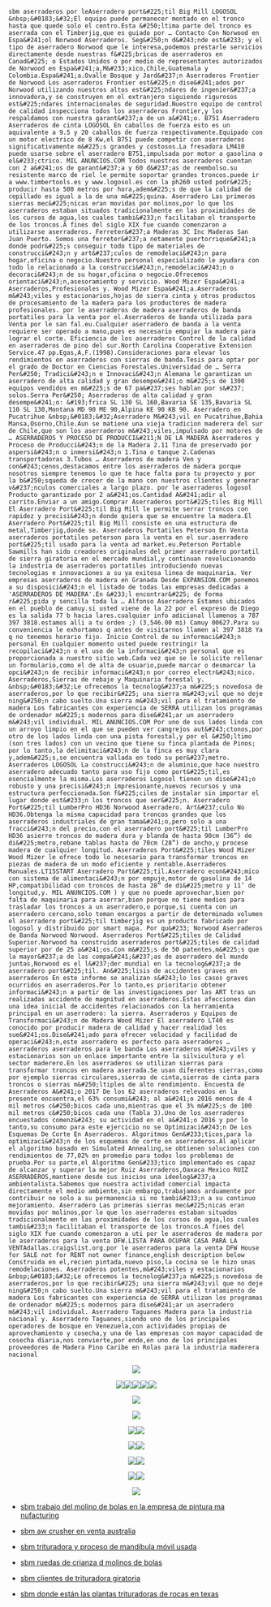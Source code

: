 
```
sbm aserraderos por leAserradero port&#225;til Big Mill LOGOSOL &nbsp;&#0183;&#32;El equipo puede permanecer montado en el tronco hasta que quede solo el centro.Esta &#250;ltima parte del tronco es aserrada con el Timberjig,que es guiado por … Contacto Con Norwood en Espa&#241;ol Norwood Aserraderos. Seg&#250;n d&#243;nde est&#233; y el tipo de aserradero Norwood que le interesa,podemos prestarle servicios directamente desde nuestras f&#225;bricas de aserraderos en Canad&#225; o Estados Unidos o por medio de representantes autorizados de Norwood en Espa&#241;a,M&#233;xico,Chile,Guatemala y Colombia.Espa&#241;a.Ovalle Bosque y Jard&#237;n Aserraderos Frontier de Norwood Los aserraderos Frontier est&#225;n dise&#241;ados por Norwood utilizando nuestros altos est&#225;ndares de ingenier&#237;a innovadora,y se construyen en el extranjero siguiendo rigurosos est&#225;ndares internacionales de seguridad.Nuestro equipo de control de calidad inspecciona todos los aserraderos Frontier,y los respaldamos con nuestra garant&#237;a de un a&#241;o. B751 Aserradero Aserraderos de cinta LOGOSOL En caballos de fuerza esto es un aquivalente a 9.5 y 20 caballos de fuerza respectivamente.Equipado con un motor electrico de 8 Kw,el B751 puede competir con aserraderos significativamente m&#225;s grandes y costosos.La fresadora LM410 puede usarse sobre el aserradero B751,impulsada por motor a gasolina o el&#233;ctrico. MIL ANUNCIOS.COM Todos nuestros aserraderos cuentan con 2 a&#241;os de garant&#237;a y 60 d&#237;as de reembolso.su resistente marco de riel le permite soportar grandes troncos.puede ir a www.timbertools.es y www.logosol.es con la ph260 usted podr&#225; producir hasta 500 metros por hora,adem&#225;s de que la calidad de cepillado es igual a la de una m&#225;quina. Aserradero Las primeras sierras mec&#225;nicas eran movidas por molinos,por lo que los aserraderos estaban situados tradicionalmente en las proximidades de los cursos de agua,los cuales tambi&#233;n facilitaban el transporte de los troncos.A fines del siglo XIX fue cuando comenzaron a utilizarse aserraderos. Ferreter&#237;a Maderas 3C Inc Maderas San Juan Puerto. Somos una ferreter&#237;a netamente puertorrique&#241;a donde podr&#225;s conseguir todo tipo de materiales de construcci&#243;n y art&#237;culos de remodelaci&#243;n para hogar,oficina o negocio.Nuestro personal especializado le ayudara con todo lo relacionado a la construcci&#243;n,remodelaci&#243;n o decoraci&#243;n de su hogar,oficina o negocio.Ofrecemos orientaci&#243;n,asesoramiento y servicio. Wood Mizer Espa&#241;a Aserraderos,Profesionales y. Wood Mizer Espa&#241;a.Aserraderos m&#243;viles y estacionarios,hojas de sierra cinta y otros productos de procesamiento de la madera para los productores de madera profesionales. por le aserraderos de madera aserraderos de banda portatiles para la venta por el.Aserraderos de banda utilizada para Venta por le san fal.eu.Cualquier aserradero de banda a la venta requiere ser operado a mano,pues es necesario empujar la madera para lograr el corte. Eficiencia de los aserraderos Control de la calidad en aserraderos de pino del sur.North Carolina Cooperative Extension Service.47 pp.Egas,A,F.(1998).Consideraciones para elevar los rendimientos en aserraderos con sierras de banda.Tesis para optar por el grado de Doctor en Ciencias Forestales.Universidad de … Serra Per&#250; Tradici&#243;n e Innovaci&#243;n Alemana le garantizan un aserradero de alta calidad y gran desempe&#241;o m&#225;s de 1300 equipos vendidos en m&#225;s de 67 pa&#237;ses hablan por s&#237; solos.Serra Per&#250; Aserraderos de alta calidad y gran desempe&#241;o: &#193;frica SL 130 SL 160,Bavaria SE 135,Bavaria SL 110 SL 130,Montana MD 90 ME 90,Alpina KE 90 KB 90. Aserradero en Pucatrihue &nbsp;&#0183;&#32;Aserradero M&#243;vil en Pucatrihue,Bahia Mansa,Osorno,Chile.Aun se matiene una vieja tradicion maderera del sur de Chile,que son los aserraderos m&#243;viles,impulsado por motores de … ASERRADEROS Y PROCESO DE PRODUCCI&#211;N DE LA MADERA Aserraderos y Proceso de Producci&#243;n de la Madera 2.11 Tina de preservado por aspersi&#243;n o inmersi&#243;n 1.Tina o tanque 2.Cadenas transportadoras 3.Tubos … Aserraderos de madera Ven y con&#243;cenos,destacamos entre los aserraderos de madera porque nosotros siempre tenemos lo que te hace falta para tu proyecto y por la b&#250;squeda de crecer de la mano con nuestros clientes y generar v&#237;nculos comerciales a largo plazo. por le aserraderos logosol Producto garantizado por 2 a&#241;os.Cantidad A&#241;adir al carrito.Enviar a un amigo.Comprar Aserraderos port&#225;tiles Big Mill El Aserradero Port&#225;til Big Mill le permite serrar troncos con rapidez y precisi&#243;n donde quiera que se encuentre la madera.El Aserradero Port&#225;til Big Mill consiste en una estructura de metal,Timberjig,donde se. Aserraderos Portatiles Peterson En Venta aserraderos portatiles peterson para la venta en el sur.aserradero port&#225;til usado para la venta ad market.eu.Peterson Portable Sawmills han sido creadores originales del primer aserradero portatil de sierra giratoria en el mercado mundial,y continuan revolucionando la industria de aserraderos portatiles introduciendo nuevas tecnologias e innovaciones a su ya exitosa linea de maquinaria. Ver empresas aserraderos de madera en Granada Desde EXPANSION.COM ponemos a su disposici&#243;n el listado de todas las empresas dedicadas a 'ASERRADEROS DE MADERA'.En &#233;l encontrar&#225; de forma r&#225;pida y sencilla toda la … Alfonso Aserradero Estamos ubicados en el pueblo de camuy.si usted viene de la 22 por el expreso de Diego es la salida 77 b hacia lares.cualquier info adicional llamenos a 787 397 3818.estamos alli a tu orden ;) (3,546.00 mi) Camuy 00627.Para su conveniencia le exhortamos q antes de visitarnos llamen al 397 3818 Ya q no tenemos horario fijo. Inicio Control de su informaci&#243;n personal En cualquier momento usted puede restringir la recopilaci&#243;n o el uso de la informaci&#243;n personal que es proporcionada a nuestro sitio web.Cada vez que se le solicite rellenar un formulario,como el de alta de usuario,puede marcar o desmarcar la opci&#243;n de recibir informaci&#243;n por correo electr&#243;nico. Aserraderos,Sierras de rebaje y Maquinaria forestal y. &nbsp;&#0183;&#32;Le ofrecemos la tecnolog&#237;a m&#225;s novedosa de aserraderos,por lo que recibir&#225; una sierra m&#243;vil que no deje ning&#250;n cabo suelto.Una sierra m&#243;vil para el tratamiento de madera Los fabricantes con experiencia de SERRA utilizan los programas de ordenador m&#225;s modernos para dise&#241;ar un aserradero m&#243;vil individual. MIL ANUNCIOS.COM Por uno de sus lados linda con un arroyo limpio en el que se pueden ver cangrejos aut&#243;ctonos,por otro de los lados linda con una pista forestal,y por el &#250;ltimo (son tres lados) con un vecino que tiene su finca plantada de Pinos; por lo tanto,la delimitaci&#243;n de la finca es muy clara y,adem&#225;s,se encuentra vallada en todo su per&#237;metro. Aserraderos LOGOSOL La construcci&#243;n de aluminio,que hace nuestro aserradero adecuado tanto para uso fijo como port&#225;til,es esencialmente la misma.Los aserraderos Logosol tienen un dise&#241;o robusto y una precisi&#243;n impresionante,nuevos recursos y una estructura perfeccionada.Son f&#225;ciles de instalar sin importar el lugar donde est&#233;n los troncos que ser&#225;n. Aserradero Port&#225;til LumberPro HD36 Norwood Aserradero. Art&#237;culo No HD36.Obtenga la misma capacidad para troncos grandes que los aserraderos industriales de gran tama&#241;o,pero solo a una fracci&#243;n del precio,con el aserradero port&#225;til LumberPro HD36 asierre troncos de madera dura y blanda de hasta 90cm (36”) de di&#225;metro,rebane tablas hasta de 70cm (28”) de ancho,y procese madera de cualquier longitud. Aserraderos Port&#225;tiles Wood Mizer Wood Mizer le ofrece todo lo necesario para transformar troncos en piezas de madera de un modo eficiente y rentable.Aserraderos Manuales.LT15START Aserradero Port&#225;til.Aserradero econ&#243;mico con sistema de alimentaci&#243;n por empuje,motor de gasolina de 14 HP,compatibilidad con troncos de hasta 28” de di&#225;metro y 11’ de longitud,y. MIL ANUNCIOS.COM ) y que no puede aprovechar,bien por falta de maquinaria para aserrar,bien porque no tiene medios para trasladar los troncos a un aserradero,o porque,si cuenta con un aserradero cercano,solo toman encargos a partir de determinado volumen el aserradero port&#225;til timberjig es un producto fabricado por logosol y distribuido por smart mapa. Por qu&#233; Norwood Aserraderos de Banda Norwood Norwood. Aserraderos Port&#225;tiles de Calidad Superior.Norwood ha construido aserraderos port&#225;tiles de calidad superior por de 25 a&#241;os.Con m&#225;s de 50 patentes,m&#225;s que la mayor&#237;a de las compa&#241;&#237;as de aserradero del mundo juntas,Norwood es el l&#237;der mundial en la tecnolog&#237;a de aserradero port&#225;til. An&#225;lisis de accidentes graves en aserraderos En este informe se analizan s&#243;lo los casos graves ocurridos en aserraderos.Por lo tanto,es prioritario obtener informaci&#243;n a partir de las investigaciones por las ART tras un realizadas accidente de magnitud en aserraderos.Estas afecciones dan una idea inicial de accidentes relacionados con la herramienta principal en un aserradero: la sierra. Aserraderos y Equipos de Transformaci&#243;n de Madera Wood Mizer El aserradero LT40 es conocido por producir madera de calidad y hacer realidad los sue&#241;os.Dise&#241;ado para ofrecer velocidad y facilidad de operaci&#243;n,este aserradero es perfecto para aserraderos … aserraderos aserraderos para le banda Los aserraderos m&#243;viles y estacionarios son un enlace importante entre la silvicultura y el sector maderero.En los aserraderos se utilizan sierras para transformar troncos en madera aserrada.Se usan diferentes sierras,como por ejemplo sierras circulares,sierras de cinta,sierras de cinta para troncos o sierras m&#250;ltiples de alto rendimiento. Encuesta de Aserraderos A&#241;o 2017 De los 62 aserraderos relevados en la presente encuentra,el 63% consumi&#243; al a&#241;o 2016 menos de 4 mil metros c&#250;bicos cada uno,mientras que el 3% m&#225;s de 100 mil metros c&#250;bicos cada uno (Tabla 3).Uno de los aserraderos encuestados comenz&#243; su actividad en el a&#241;o 2016 y por lo tanto,su consumo para este ejercicio no se Optimizaci&#243;n De Los Esquemas De Corte En Aserraderos. Algoritmos Gen&#233;ticos,para la optimizaci&#243;n de los esquemas de corte en aserraderos.Al aplicar el algoritmo basado en Simulated Annealing,se obtienen soluciones con rendimientos de 77,02% en promedio para todos los problemas de prueba.Por su parte,el Algoritmo Gen&#233;tico implementado es capaz de alcanzar y superar la mejor Ruiz Aserraderos,Oaxaca Mexico RUIZ ASERRADEROS,mantiene desde sus inicios una ideolog&#237;a ambientalista.Sabemos que nuestra actividad comercial impacta directamente el medio ambiente,sin embargo,trabajamos arduamente por contribuir no solo a su permanencia si no tambi&#233;n a su continuo mejoramiento. Aserradero Las primeras sierras mec&#225;nicas eran movidas por molinos,por lo que los aserraderos estaban situados tradicionalmente en las proximidades de los cursos de agua,los cuales tambi&#233;n facilitaban el transporte de los troncos.A fines del siglo XIX fue cuando comenzaron a uti por le aserraderos de madera por le aserraderos para la venta DFW.LISTA PARA OCUPAR CASA PARA LA VENTAdallas.craigslist.org.por le aserraderos para la venta DFW House for SALE not for RENT not owner finance,english description below Construida en el,recien pintada,nuevo piso,la cocina se le hizo unas remodelaciones. Aserraderos potentes,m&#243;viles y estacionarios &nbsp;&#0183;&#32;Le ofrecemos la tecnolog&#237;a m&#225;s novedosa de aserraderos,por lo que recibir&#225; una sierra m&#243;vil que no deje ning&#250;n cabo suelto.Una sierra m&#243;vil para el tratamiento de madera Los fabricantes con experiencia de SERRA utilizan los programas de ordenador m&#225;s modernos para dise&#241;ar un aserradero m&#243;vil individual. Aserradero Taguanes Madera para la industria nacional y. Aserradero Taguanes,siendo uno de los principales operadores de bosque en Venezuela,con actividades propias de aprovechamiento y cosecha,y una de las empresas con mayor capacidad de cosecha diaria,nos convierte,por ende,en uno de los principales proveedores de Madera Pino Caribe en Rolas para la industria maderera nacional 
```

<div align="center">

<a href="https://es-crusher.shibang-china.com/github&k=sbm+aserraderos+por+le"><img src="https://static.shibang-china.com/es/crusher/logo.jpg"></a>

<a href="https://es-crusher.shibang-china.com/github&k=sbm+aserraderos+por+le"><img src="https://static.shibang-china.com/es/crusher/index.jpg"></a><a href="https://es-crusher.shibang-china.com/material.htmlgithub&k=sbm+aserraderos+por+le"><img src="https://static.shibang-china.com/es/crusher/material.jpg"></a><a href="https://es-crusher.shibang-china.com/application.htmlgithub&k=sbm+aserraderos+por+le"><img src="https://static.shibang-china.com/es/crusher/application.jpg"></a><a href="https://es-crusher.shibang-china.com/aboutus.htmlgithub&k=sbm+aserraderos+por+le"><img src="https://static.shibang-china.com/es/crusher/aboutus.jpg"></a><a href="https://es-crusher.shibang-china.com/contact.htmlgithub&k=sbm+aserraderos+por+le"><img src="https://static.shibang-china.com/es/crusher/contact.jpg"></a>

<a href="https://es-crusher.shibang-china.com/github&k=sbm+aserraderos+por+le"><img src="https://static.shibang-china.com/es/crusher/banner.jpg"></a>

<a href="https://swt.shibang-china.com/github&k=sbm+aserraderos+por+le"><img src="https://static.shibang-china.com/es/crusher/text.jpg"></a>

<a href="https://swt.shibang-china.com/github&k=sbm+aserraderos+por+le"><img src="https://static.shibang-china.com/es/crusher/chat.jpg"></a><a href="https://es-crusher.shibang-china.com/contact.htmlgithub&k=sbm+aserraderos+por+le"><img src="https://static.shibang-china.com/es/crusher/message.jpg"></a>

<a href="https://es-crusher.shibang-china.com/products/pe.htmlgithub&k=sbm+aserraderos+por+le"><img src="https://static.shibang-china.com/es/crusher/pe.jpg"></a><a href="https://es-crusher.shibang-china.com/products/pf.htmlgithub&k=sbm+aserraderos+por+le"><img src="https://static.shibang-china.com/es/crusher/pf.jpg"></a>

<a href="https://es-crusher.shibang-china.com/products/hpt.htmlgithub&k=sbm+aserraderos+por+le"><img src="https://static.shibang-china.com/es/crusher/hpt.jpg"></a><a href="https://es-crusher.shibang-china.com/products/vsi.htmlgithub&k=sbm+aserraderos+por+le"><img src="https://static.shibang-china.com/es/crusher/vsi.jpg"></a>

<a href="https://es-crusher.shibang-china.com/products/klv.htmlgithub&k=sbm+aserraderos+por+le"><img src="https://static.shibang-china.com/es/crusher/klv.jpg"></a><a href="https://es-crusher.shibang-china.com/products/portable.htmlgithub&k=sbm+aserraderos+por+le"><img src="https://static.shibang-china.com/es/crusher/portable.jpg"></a>

<a href="https://swt.shibang-china.com/github&k=sbm+aserraderos+por+le"><img src="https://static.shibang-china.com/es/crusher/case.jpg"></a>

</div>


* [sbm trabajo del molino de bolas en la empresa de pintura ma nufacturing](sbm%20trabajo%20del%20molino%20de%20bolas%20en%20la%20empresa%20de%20pintura%20ma%20nufacturing.md)

* [sbm aw crusher en venta australia](sbm%20aw%20crusher%20en%20venta%20australia.md)

* [sbm trituradora y proceso de mandíbula móvil usada](sbm%20trituradora%20y%20proceso%20de%20mand%C3%ADbula%20m%C3%B3vil%20usada.md)

* [sbm ruedas de crianza d molinos de bolas](sbm%20ruedas%20de%20crianza%20d%20molinos%20de%20bolas.md)

* [sbm clientes de trituradora giratoria](sbm%20clientes%20de%20trituradora%20giratoria.md)

* [sbm donde están las plantas trituradoras de rocas en texas](sbm%20donde%20est%C3%A1n%20las%20plantas%20trituradoras%20de%20rocas%20en%20texas.md)